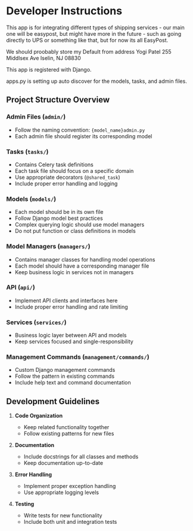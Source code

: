 # Developer Instructions

This app is for integrating different types of shipping services - our main one will be easypost, but might have more in the future - such as going directly to UPS or something like that, but for now its all EasyPost.

We should proobably store my Default from address
Yogi Patel
255 Middlsex Ave
Iselin, NJ 08830

This app is registered with Django.

apps.py is setting up auto discover for the models, tasks, and admin files.

## Project Structure Overview

### Admin Files (`admin/`)

- Follow the naming convention: `{model_name}admin.py`
- Each admin file should register its corresponding model

### Tasks (`tasks/`)

- Contains Celery task definitions
- Each task file should focus on a specific domain
- Use appropriate decorators (`@shared_task`)
- Include proper error handling and logging

### Models (`models/`)

- Each model should be in its own file
- Follow Django model best practices
- Complex querying logic should use model managers
- Do not put function or class definitions in models

### Model Managers (`managers/`)

- Contains manager classes for handling model operations
- Each model should have a corresponding manager file
- Keep business logic in services not in managers

### API (`api/`)

- Implement API clients and interfaces here
- Include proper error handling and rate limiting

### Services (`services/`)

- Business logic layer between API and models
- Keep services focused and single-responsibility

### Management Commands (`management/commands/`)

- Custom Django management commands
- Follow the pattern in existing commands
- Include help text and command documentation

## Development Guidelines

1. **Code Organization**

   - Keep related functionality together
   - Follow existing patterns for new files

2. **Documentation**

   - Include docstrings for all classes and methods
   - Keep documentation up-to-date

3. **Error Handling**

   - Implement proper exception handling
   - Use appropriate logging levels

4. **Testing**
   - Write tests for new functionality
   - Include both unit and integration tests

